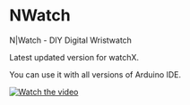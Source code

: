 # NWatch
N|Watch - DIY Digital Wristwatch

Latest updated version for watchX.

You can use it with all versions of Arduino IDE. 

[![Watch the video](https://www.adweek.com/wp-content/uploads/2018/08/YouTube-Logo.png)](https://www.youtube.com/watch?v=UIgI13P5a_c)


